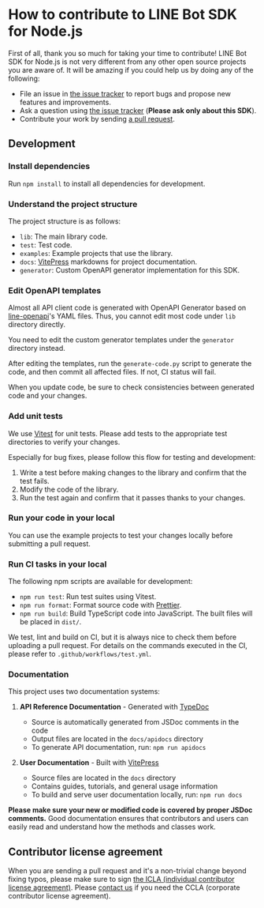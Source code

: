 # How to contribute to LINE Bot SDK for Node.js

First of all, thank you so much for taking your time to contribute! LINE Bot SDK
for Node.js is not very different from any other open source projects you are aware of. It will
be amazing if you could help us by doing any of the following:

- File an issue in [the issue tracker](https://github.com/line/line-bot-sdk-nodejs/issues) to report bugs and propose new features and improvements.
- Ask a question using [the issue tracker](https://github.com/line/line-bot-sdk-nodejs/issues) (__Please ask only about this SDK__).
- Contribute your work by sending [a pull request](https://github.com/line/line-bot-sdk-nodejs/pulls).

## Development

### Install dependencies

Run `npm install` to install all dependencies for development.

### Understand the project structure

The project structure is as follows:

- `lib`: The main library code.
- `test`: Test code.
- `examples`: Example projects that use the library.
- `docs`: [VitePress](https://vitepress.dev/) markdowns for project documentation.
- `generator`: Custom OpenAPI generator implementation for this SDK.

### Edit OpenAPI templates

Almost all API client code is generated with OpenAPI Generator based on [line-openapi](https://github.com/line/line-openapi)'s YAML files.
Thus, you cannot edit most code under `lib` directory directly.

You need to edit the custom generator templates under the `generator` directory instead.

After editing the templates, run the `generate-code.py` script to generate the code, and then commit all affected files.
If not, CI status will fail.

When you update code, be sure to check consistencies between generated code and your changes.

### Add unit tests

We use [Vitest](https://vitest.dev/) for unit tests.
Please add tests to the appropriate test directories to verify your changes.

Especially for bug fixes, please follow this flow for testing and development:
1. Write a test before making changes to the library and confirm that the test fails.
2. Modify the code of the library.
3. Run the test again and confirm that it passes thanks to your changes.

### Run your code in your local

You can use the example projects to test your changes locally before submitting a pull request.

### Run CI tasks in your local

The following npm scripts are available for development:

* `npm run test`: Run test suites using Vitest.
* `npm run format`: Format source code with [Prettier](https://github.com/prettier/prettier).
* `npm run build`: Build TypeScript code into JavaScript. The built files will be placed in `dist/`.

We test, lint and build on CI, but it is always nice to check them before uploading a pull request.
For details on the commands executed in the CI, please refer to `.github/workflows/test.yml`.

### Documentation
This project uses two documentation systems:

1. **API Reference Documentation** - Generated with [TypeDoc](https://typedoc.org/)
   - Source is automatically generated from JSDoc comments in the code
   - Output files are located in the `docs/apidocs` directory
   - To generate API documentation, run: `npm run apidocs`

2. **User Documentation** - Built with [VitePress](https://vitepress.dev/)
    - Source files are located in the `docs` directory
    - Contains guides, tutorials, and general usage information
    - To build and serve user documentation locally, run: `npm run docs`

**Please make sure your new or modified code is covered by proper JSDoc comments.**
Good documentation ensures that contributors and users can easily read and understand how the methods and classes work.

## Contributor license agreement

When you are sending a pull request and it's a non-trivial change beyond fixing typos, please make sure to sign
[the ICLA (individual contributor license agreement)](https://cla-assistant.io/line/line-bot-sdk-nodejs). Please
[contact us](mailto:dl_oss_dev@linecorp.com) if you need the CCLA (corporate contributor license agreement).
